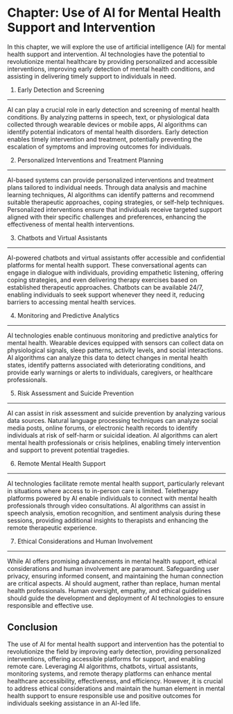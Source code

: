 Chapter: Use of AI for Mental Health Support and Intervention
=============================================================

In this chapter, we will explore the use of artificial intelligence (AI) for mental health support and intervention. AI technologies have the potential to revolutionize mental healthcare by providing personalized and accessible interventions, improving early detection of mental health conditions, and assisting in delivering timely support to individuals in need.

1. Early Detection and Screening
--------------------------------

AI can play a crucial role in early detection and screening of mental health conditions. By analyzing patterns in speech, text, or physiological data collected through wearable devices or mobile apps, AI algorithms can identify potential indicators of mental health disorders. Early detection enables timely intervention and treatment, potentially preventing the escalation of symptoms and improving outcomes for individuals.

2. Personalized Interventions and Treatment Planning
----------------------------------------------------

AI-based systems can provide personalized interventions and treatment plans tailored to individual needs. Through data analysis and machine learning techniques, AI algorithms can identify patterns and recommend suitable therapeutic approaches, coping strategies, or self-help techniques. Personalized interventions ensure that individuals receive targeted support aligned with their specific challenges and preferences, enhancing the effectiveness of mental health interventions.

3. Chatbots and Virtual Assistants
----------------------------------

AI-powered chatbots and virtual assistants offer accessible and confidential platforms for mental health support. These conversational agents can engage in dialogue with individuals, providing empathetic listening, offering coping strategies, and even delivering therapy exercises based on established therapeutic approaches. Chatbots can be available 24/7, enabling individuals to seek support whenever they need it, reducing barriers to accessing mental health services.

4. Monitoring and Predictive Analytics
--------------------------------------

AI technologies enable continuous monitoring and predictive analytics for mental health. Wearable devices equipped with sensors can collect data on physiological signals, sleep patterns, activity levels, and social interactions. AI algorithms can analyze this data to detect changes in mental health states, identify patterns associated with deteriorating conditions, and provide early warnings or alerts to individuals, caregivers, or healthcare professionals.

5. Risk Assessment and Suicide Prevention
-----------------------------------------

AI can assist in risk assessment and suicide prevention by analyzing various data sources. Natural language processing techniques can analyze social media posts, online forums, or electronic health records to identify individuals at risk of self-harm or suicidal ideation. AI algorithms can alert mental health professionals or crisis helplines, enabling timely intervention and support to prevent potential tragedies.

6. Remote Mental Health Support
-------------------------------

AI technologies facilitate remote mental health support, particularly relevant in situations where access to in-person care is limited. Teletherapy platforms powered by AI enable individuals to connect with mental health professionals through video consultations. AI algorithms can assist in speech analysis, emotion recognition, and sentiment analysis during these sessions, providing additional insights to therapists and enhancing the remote therapeutic experience.

7. Ethical Considerations and Human Involvement
-----------------------------------------------

While AI offers promising advancements in mental health support, ethical considerations and human involvement are paramount. Safeguarding user privacy, ensuring informed consent, and maintaining the human connection are critical aspects. AI should augment, rather than replace, human mental health professionals. Human oversight, empathy, and ethical guidelines should guide the development and deployment of AI technologies to ensure responsible and effective use.

Conclusion
----------

The use of AI for mental health support and intervention has the potential to revolutionize the field by improving early detection, providing personalized interventions, offering accessible platforms for support, and enabling remote care. Leveraging AI algorithms, chatbots, virtual assistants, monitoring systems, and remote therapy platforms can enhance mental healthcare accessibility, effectiveness, and efficiency. However, it is crucial to address ethical considerations and maintain the human element in mental health support to ensure responsible use and positive outcomes for individuals seeking assistance in an AI-led life.
